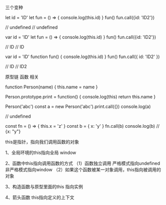 三个变种

let id = 'ID'
let fun = () => {
  console.log(this.id)
}
fun()
fun.call({id: 'ID2'})

// undefined
// undefined


var id = 'ID'
let fun = () => {
  console.log(this.id)
}
fun()
fun.call({id: 'ID2'})

// ID
// ID

var id = 'ID'
function fun() {
  console.log(this.id)
}
fun()
fun.call({ id: 'ID2' })

// ID
// ID2


原型链 函数 相关

function Person(name) {
  this.name = name
}

Person.prototype.print = function() {
  console.log(this)
  return this.name
}

Person('abc')
const a = new Person('abc').print.call({})
console.log(a)

// undefined


const fn = () => {
  this.x = 'z'
}
const b = { x: 'y' }
fn.call(b)
console.log(b)
// {x: "y"}


this是指针，指向我们调用函数的对象

1、全局环境的this指向全局 window

2、函数中this指向调用函数的方式
（1）函数独立调用 严格模式指向undefined  非严格模式指向window
（2）如果这个函数被某一对象调用，this指向被调用的对象

3、构造函数与原型里面的this
指向实例

4、箭头函数 this指向定义的上下文